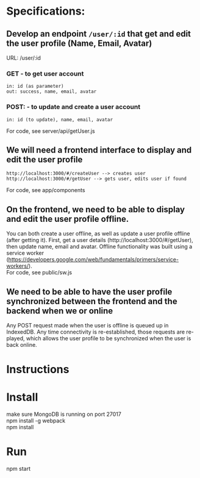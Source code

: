 # Specifications:
## Develop an endpoint `/user/:id` that get and edit the user profile (Name, Email, Avatar) 

URL: /user/:id 
### GET  - to get user account
	in: id (as parameter)
	out: success, name, email, avatar  
### POST: - to update and create a user account 
	in: id (to update), name, email, avatar  
For code, see server/api/getUser.js

## We will need a frontend interface to display and edit the user profile
	http://localhost:3000/#/createUser --> creates user  
	http://localhost:3000/#/getUser --> gets user, edits user if found  
For code, see app/components

## On the frontend, we need to be able to display and edit the user profile offline.
You can both create a user offline, as well as update a user profile offline (after getting it). First, get a user details (http://localhost:3000/#/getUser), then update name, email and avatar. Offline functionality was built using a service worker (https://developers.google.com/web/fundamentals/primers/service-workers/).  
For code, see public/sw.js  

## We need to be able to have the user profile synchronized between the frontend and the backend when we or online
Any POST request made when the user is offline is queued up in IndexedDB. Any time connectivity is re-established, those requests are re-played, which allows the user profile to be synchronized when the user is back online.  


# Instructions
Install
=======
make sure MongoDB is running on port 27017  
npm install -g webpack  
npm install  

Run
====
npm start
